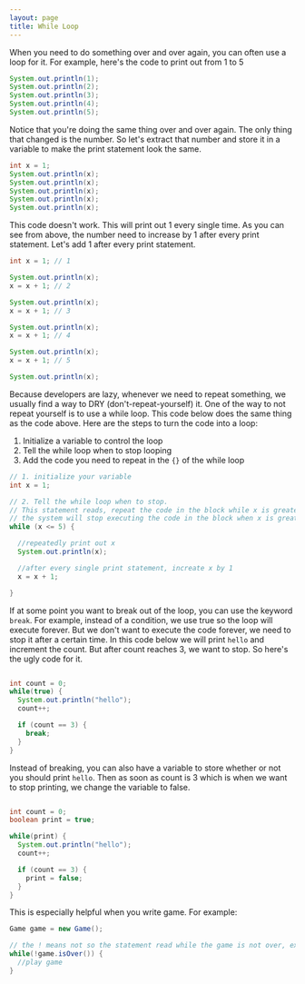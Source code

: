 ```yaml
---
layout: page
title: While Loop
---
```


When you need to do something over and over again, you can often use a loop for it. For example, here's the code to print out from 1 to 5

```java
System.out.println(1);
System.out.println(2);
System.out.println(3);
System.out.println(4);
System.out.println(5);

```

Notice that you're doing the same thing over and over again. The only thing that changed is the number. So let's  extract that number and store it in a variable to make the print statement look the same.

```java
int x = 1;
System.out.println(x);
System.out.println(x);
System.out.println(x);
System.out.println(x);
System.out.println(x);

```

This code doesn't work. This will print out 1 every single time. As you can see from above, the number need to increase by 1 after every print statement. Let's add 1 after every print statement.

```java
int x = 1; // 1

System.out.println(x);
x = x + 1; // 2

System.out.println(x);
x = x + 1; // 3

System.out.println(x);
x = x + 1; // 4

System.out.println(x);
x = x + 1; // 5

System.out.println(x);
```

Because developers are lazy, whenever we need to repeat something, we usually find a way to DRY (don't-repeat-yourself) it. One of the way to not repeat yourself is to use a while loop. This code below does the same thing as the code above. Here are the steps to turn the code into a loop:

1. Initialize a variable to control the loop
2. Tell the while loop when to stop looping
3. Add the code you need to repeat in the `{}` of the while loop

```java
// 1. initialize your variable
int x = 1;

// 2. Tell the while loop when to stop.
// This statement reads, repeat the code in the block while x is greater or equal to 5
// the system will stop executing the code in the block when x is greater than 5
while (x <= 5) {

  //repeatedly print out x
  System.out.println(x);

  //after every single print statement, increate x by 1
  x = x + 1;

}
```

If at some point you want to break out of the loop, you can use the keyword `break`. For example, instead of a condition, we use true so the loop will execute forever. But we don't want to execute the code forever, we need to stop it after a certain time. In this code below we will print `hello` and increment the count. But after count reaches 3, we want to stop. So here's the ugly code for it.

```java

int count = 0;
while(true) {
  System.out.println("hello");
  count++;

  if (count == 3) {
    break;
  }
}

```

Instead of breaking, you can also have a variable to store whether or not you should print `hello`. Then as soon as count is 3 which is when we want to stop printing, we change the variable to false.

```java

int count = 0;
boolean print = true;

while(print) {
  System.out.println("hello");
  count++;

  if (count == 3) {
    print = false;
  }
}

```

This is especially helpful when you write game. For example:

```java
Game game = new Game();

// the ! means not so the statement read while the game is not over, execute this code
while(!game.isOver()) {
  //play game
}
```
